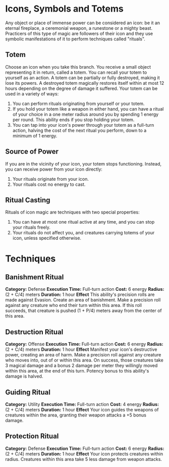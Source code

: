 # Icons, Symbols and Totems
Any object or place of immense power can be considered an icon: be it an eternal fireplace, a ceremonial weapon, a runestone or a mighty beast. Practicers of this type of magic are followers of their icon and they use symbolic manifestations of it to perform techniques called "rituals". 

## Totem
Choose an icon when you take this branch. You receive a small object representing it in return, called a totem. You can recall your totem to yourself as an action. A totem can be partially or fully destroyed, making it lose its powers. A destroyed totem magically restores itself within at most 12 hours depending on the degree of damage it suffered. Your totem can be used in a variety of ways:
1. You can perform rituals originating from yourself or your totem.
2. If you hold your totem like a weapon in either hand, you can have a ritual of your choice in a one meter radius around you by spending 1 energy per round. This ability ends if you stop holding your totem.
3. You can tap into your icon's power through your totem as a full-turn action, halving the cost of the next ritual you perform, down to a minimum of 1 energy.

## Source of Power
If you are in the vicinity of your icon, your totem stops functioning. Instead, you can receive power from your icon directly:
1. Your rituals originate from your icon.
2. Your rituals cost no energy to cast.

## Ritual Casting
Rituals of icon magic are techniques with two special properties:
1. You can have at most one ritual active at any time, and you can stop your rituals freely.
2. Your rituals do not affect you, and creatures carrying totems of your icon, unless specified otherwise.

# Techniques
## Banishment Ritual
**Category:** Defense
**Execution Time:** Full-turn action
**Cost:** 6 energy
**Radius:** (2 + C/4) meters
**Duration:** 1 hour
**Effect**
	This ability's precision rolls are made against Evasion.
	Create an area of banishment. Make a precision roll against any creature who end their turn within this area. If this roll succeeds, that creature is pushed (1 + P/4) meters away from the center of this area.

## Destruction Ritual
**Category:** Offense
**Execution Time:** Full-turn action
**Cost:** 6 energy
**Radius:** (2 + C/4) meters
**Duration:** 1 hour
**Effect**
	Manifest your icon's destructive power, creating an area of harm. Make a precision roll against any creature who moves into, out of or within this area. On success, those creatures take 3 magical damage and a bonus 2 damage per meter they willingly moved within this area, at the end of this turn. Potency bonus to this ability's damage is halved.

## Guiding Ritual
**Category:** Utility
**Execution Time:** Full-turn action
**Cost:** 4 energy
**Radius:** (2 + C/4) meters
**Duration:** 1 hour
**Effect**
	Your icon guides the weapons of creatures within the area, granting their weapon attacks a +5 bonus damage.

## Protection Ritual
**Category:** Defense
**Execution Time:** Full-turn action
**Cost:** 6 energy
**Radius:** (2 + C/4) meters
**Duration:** 1 hour
**Effect**
	Your icon protects creatures within radius. Creatures within this area take 5 less damage from weapon attacks. 
